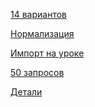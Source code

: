 [14 вариантов](https://docs.yandex.ru/docs/view?url=ya-disk%3A%2F%2F%2Fdisk%2F14.09%20%D0%BF%D1%80%D0%BE%2F%D0%A0%D1%83%D0%BF%D0%B0%D1%81%D0%BE%D0%B2%2F14%20%D0%B2%D0%B0%D1%80%D0%B8%D0%B0%D0%BD%D1%82%D0%BE%D0%B2%20%D0%A0%D1%83%D0%BF%D0%B0%D1%81%D0%BE%D0%B2.pdf&name=14%20%D0%B2%D0%B0%D1%80%D0%B8%D0%B0%D0%BD%D1%82%D0%BE%D0%B2%20%D0%A0%D1%83%D0%BF%D0%B0%D1%81%D0%BE%D0%B2.pdf&uid=1348601915&nosw=1)

[Нормализация](https://disk.yandex.ru/edit/disk/disk%2F14.09%20%D0%BF%D1%80%D0%BE%2F%D0%A0%D1%83%D0%BF%D0%B0%D1%81%D0%BE%D0%B2%2FRupasov%20%D0%BD%D0%BE%D1%80%D0%BC%D0%B0%D0%BB%D0%B8%D0%B7%D0%B0%D1%86%D0%B8%D0%B8.xlsx?sk=y86a20aa720518e8122710e1d4adf7305)

[Импорт на уроке](https://disk.yandex.ru/edit/disk/disk%2F14.09%20%D0%BF%D1%80%D0%BE%2F%D0%A0%D1%83%D0%BF%D0%B0%D1%81%D0%BE%D0%B2%2Fimport%20%D0%BD%D0%B0%20%D1%83%D1%80%D0%BE%D0%BA%D0%B5%20%D0%A0%D1%83%D0%BF%D0%B0%D1%81%D0%BE%D0%B2.xlsx?sk=y86a20aa720518e8122710e1d4adf7305)

[50 запросов]([https://disk.yandex.ru/edit/disk/disk%2F14.09%20%D0%BF%D1%80%D0%BE%2F%D0%A0%D1%83%D0%BF%D0%B0%D1%81%D0%BE%D0%B2%2Fimport%20%D0%BD%D0%B0%20%D1%83%D1%80%D0%BE%D0%BA%D0%B5%20%D0%A0%D1%83%D0%BF%D0%B0%D1%81%D0%BE%D0%B2.xlsx?sk=y86a20aa720518e8122710e1d4adf7305](https://docs.yandex.ru/docs/view?url=ya-disk%3A%2F%2F%2Fdisk%2F14.09%20%D0%BF%D1%80%D0%BE%2F%D0%A0%D1%83%D0%BF%D0%B0%D1%81%D0%BE%D0%B2%2F50-zaprosov.pdf&name=50-zaprosov.pdf&uid=1348601915&nosw=1))

[Детали]([https://disk.yandex.ru/edit/disk/disk%2F14.09%20%D0%BF%D1%80%D0%BE%2F%D0%A0%D1%83%D0%BF%D0%B0%D1%81%D0%BE%D0%B2%2Fimport%20%D0%BD%D0%B0%20%D1%83%D1%80%D0%BE%D0%BA%D0%B5%20%D0%A0%D1%83%D0%BF%D0%B0%D1%81%D0%BE%D0%B2.xlsx?sk=y86a20aa720518e8122710e1d4adf7305](https://docs.yandex.ru/docs/view?url=ya-disk%3A%2F%2F%2Fdisk%2F14.09%20%D0%BF%D1%80%D0%BE%2F%D0%A0%D1%83%D0%BF%D0%B0%D1%81%D0%BE%D0%B2%2FZaprosVariant.pdf&name=ZaprosVariant.pdf&uid=1348601915&nosw=1))

